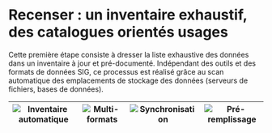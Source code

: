 # Recenser : un inventaire exhaustif, des catalogues orientés usages

Cette première étape consiste à dresser la liste exhaustive des données dans un inventaire à jour et pré-documenté. Indépendant des outils et des formats de données SIG, ce processus est réalisé grâce au scan automatique des emplacements de stockage des données (serveurs de fichiers, bases de données).

| ![Inventaire automatique](/assets/icone_inventaire_bleu_140px.png "Inventaire automatique") | ![Multi-formats](/assets/icone_multiformats_bleu_140px.png "Interopérabilité des formats") | ![Synchronisation](/assets/icone_synchronisation_bleu_140px.png "Mises à jour automatiques") | ![Pré-remplissage](/assets/icone_metadonnees_bleu_140px.png "Pré-remplissage des métadonnées") |
| :--: | :--: | :--: | :--: |
